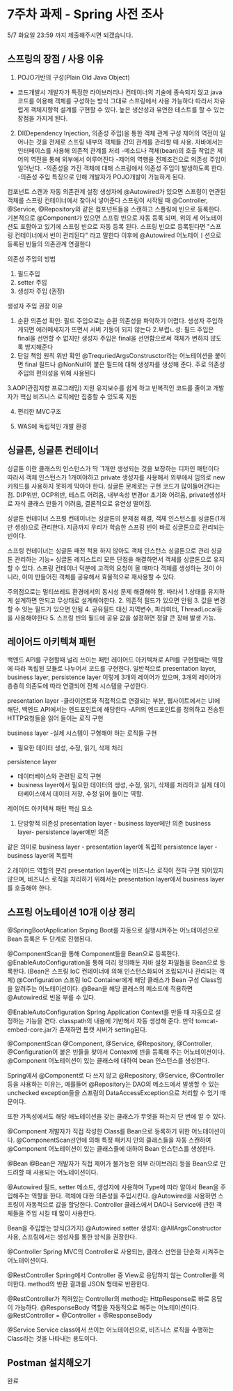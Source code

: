 # 7주차 과제 - Spring 사전 조사

5/7 화요일 23:59 까지 제출해주시면 되겠습니다.

## 스프링의 장점 / 사용 이유
1. POJO기반의 구성(Plain Old Java Object)
- 코드개발시 개발자가 특정한 라이브러리나 컨테이너의 기술에 종속되지 않고 java코드를 이용해 객체를 구성하는 방식 그대로 스프링에서 사용 가능하다
따라서 자유럽게 객체지향적 설계를 구현할 수 있다. 높은 생산성과 유연한 테스트를 할 수 있는 장점을 가지게 된다.

2. DI(Dependency Injection, 의존성 주입)을 통한 객체 관계 구성
제어의 역전이 일어나는 것을 전제로 스프링 내부의 객체들 간의 관계를 관리할 때 사용. 자바에서는 인터페이스를 사용해 의존적 관계를 처리
-메소드나 객체(bean)의 호출 작업은 제어의 역전을 통해 외부에서 이루어진다
-제어의 역행을 전제조건으로 의존성 주입이 일어난다.
-의존성을 가진 객체에 대해 스프링에서 의존성 주입이 발생하도록 한다.
-의존성 주입 특징으로 인해 개발자가 POJO개발이 가능하게 된다.

컴포넌트 스캔과 자동 의존관계 설정
생성자에 @Autowired가 있으면 스프링이 연관된 객체를 스프링 컨테이너에서 찾아서 넣어준다
스프링이 시작될 때 @Controller, @Service, @Repository와 같은 컴포넌트들을 스캔하고 스플링에 빈으로 등록한다. 기본적으로 @Component가 있으면 스프링 빈으로 자동 등록 되며, 위의 세 어노테이션도 포함아고 있기에 스프링 빈으로 자동 등록 된다. 스프링 빈으로 등록된다면 "스프링 컨테이너에서 빈이 관리된다" 라고 말한다 이후에 @Autowired 어노테이ㅣ션으로 등록된 빈들의 의존관계 연결한다

의존성 주입의 방법 
1. 필드주입
2. setter 주입
3. 생성자 주입 (권장)

생성자 주입 권장 이유
1. 순환 의존성 확인: 필드 주입으로는 순환 의존성을 파악하기 어렵다. 생성자 주입하게되면 에러메세지가 뜨면서 서버 기동이 되지 않는다
2.부렵ㄴ성: 필드 주입은 final을 선언할 수 없지만 생성자 주입은 final을 선언함으로써 객체가 변하지 않도록 방지해준다
3. 단일 책임 원칙 위반 확인
@TrequriedArgsConstrusctor라는 어노테이션을 붙이면 final 필드나 @NonNull이 붙은 필드에 대해 생성자를 생성해 준다. 주로 의존성 주입의 편의성을 위해 사용된다

3.AOP(관점지향 프로그래밍) 지원
유지보수를 쉽게 하고 반복적인 코드를 줄이고 개발자가 핵심 비즈니스 로직에만 집중할 수 있도록 지원

4. 편리한 MVC구조

5. WAS에 독립적인 개발 환경

## 싱글톤, 싱글톤 컨테이너
싱글톤 이란 클래스의 인스턴스가 딱 `1개만 생성되는 것을 보장하는 디자인 패턴이다
따라서 객체 인스턴스가 1개여야하고 private 생성자를 사용해서 외부에서 임의로 new키워드를 사용하지 못하게 막아야 한다.
싱글톤 문제로는 구현 코드가 많이들어간다는 점. DIP위반, OCP위반, 테스트 어려움, 내부속성 변경or 초기화 어려움, private생성자로 자식 클래스 만들기 어려움, 결론적으로 유연성 떨어짐.


싱글톤 컨테이너 
스프릥 컨테이너는 싱글톤의 문제점 해결, 객체 인스턴스를 싱글톤(1개만 생성)으로 관리한다. 지금까지 우리가 학습한 스프링 빈이 바로 싱글톤으로 관리되는 빈이다.

스프링 컨테이너는  싱글톤 패전 적용 하지 않아도 객체 인스턴스 싱글톤으로 관리
싱글톤 관리하는 기능= 싱글톤 레지스트리
모든 단점을 해결하면서 객체를 싱글톤으로 유지할 수 있다.
스프링 컨테이너 덕분에 고객의 요청이 올 때마다 객체를 생성하는 것이 아니라, 이미 만들어진 객체를 공유해서 효율적으로 재사용할 수 있다.

주의점으로는 멀티쓰레드 환경에서의 동시성 문제 해결해야 함.
따라서 
1.상태를 유지하게 설계하면 안되고 무상태로 설계해야한다.
2. 의존적 필드가 있으면 안됨
3. 값을 변경할 수 잇는 필드가 있으면 안됨
4. 공유필드 대신 지역변수, 파라미터, ThreadLocal등을 사용해야한다
5. 스프링 빈의 필드에 공유 값을 설정하면 정말 큰 장애 발생 가능.

## 레이어드 아키텍쳐 패턴
백엔드 API를 구현할때 널리 쓰이는 패턴
레이어드 아키텍쳐로 API를 구현할때는 역할에 따라 독립된 모듈로 나누어서 코드를 구현한다.
일반적으로 presentation layer, business layer, persistence layer 이렇게 3개의 레이어가 있으며, 3개의 레이어가 층층히 의존도에 따라 연결되어 전체 시스템을 구성한다.

presentation layer
-클라이언트와 직접적으로 연결되는 부분, 웹사이트에서는 UI에 해단, 백엔드 API에서는 엔드포인트에 해당한다
-API의 엔드포인트를 정의하고 전송된 HTTP요청들을 읽어 들이는 로직 구현

business layer
-실제 시스템이 구형해야 하는 로직들 구현
- 필요한 데이터 생성, 수정, 읽기, 삭제 처리

persistence layer
- 데이터베이스와 관련된 로직 구현
- business layer에서 필요한 데이터의 생성, 수정, 읽기, 삭제를 처리하고 실제 데이터베이스에서 데이터 저장, 수정 읽어 들이는 역할.

레이어드 아키텍쳐 패턴 핵심 요소
1. 단방향적 의존성
presentation layer - business layer에만 의존
business layer- persistence layer에만 의존

같은 의미로
business layer - presentation layer에 독립적
persistence layer - business layer에 독립적

2.레이어드 역할의 분리
presentation layer에는 비즈니스 로직이 전혀 구현 되어있지 않으며,
비즈니스 로직을 처리하기 위해서는 presentation layer에서 business layer를 호출해야 한다.

## 스프링 어노테이션 10개 이상 정리
@SpringBootApplication
Srping Boot를 자동으로 실행시켜주는 어노테이션으로 Bean 등록은 두 단계로 진행된다.

@ComponentScan을 통해 Component들을 Bean으로 등록한다.
@EnableAutoConfiguration을 통해 미리 정의해둔 자바 설정 파일들을 Bean으로 등록한다.
(Bean은 스프링 IoC 컨테이너에 의해 인스턴스화되어 조립되거나 관리되는 객체)
@Configuration
스프링 IoC Container에게 해당 클래스가 Bean 구성 Class임을 알려주는 어노테이션이다.
@Bean을 해당 클래스의 메소드에 적용하면 @Autowired로 빈을 부를 수 있다.


@EnableAutoConfiguration
Spring Application Context를 만들 때 자동으로 설정하는 기능을 켠다.
classpath의 내용에 기반해서 자동 생성해 준다.
만약 tomcat-embed-core.jar가 존재하면 톰캣 서버가 setting된다.


@ComponentScan
@Component, @Service, @Repository, @Controller, @Configuration이 붙은 빈들을 찾아서
Context에 빈을 등록해 주는 어노테이션이다.
@Component 어노테이션이 있는 클래스에 대하여 bean 인스턴스를 생성한다.

Spring에서 @Component로 다 쓰지 않고 @Repository, @Service, @Controller등을 사용하는 이유는, 예를들어 @Repository는 DAO의 메소드에서 발생할 수 있는 unchecked exception들을 스프링의 DataAccessException으로 처리할 수 있기 때문이다.

또한 가독성에서도 해당 애노테이션을 갖는 클래스가 무엇을 하는지 단 번에 알 수 있다.


@Component
개발자가 직접 작성한 Class를 Bean으로 등록하기 위한 어노테이션이다.
@ComponentScan선언에 의해 특정 패키지 안의 클래스들을 자동 스캔하여 @Component 어노테이션이 있는 클래스들에 대하여 Bean 인스턴스를 생성한다.

@Bean
@Bean은 개발자가 직접 제어가 불가능한 외부 라이브러리 등을 Bean으로 만드려할 때 사용되는 어노테이션이다.

@Autowired
필드, setter 메소드, 생성자에 사용하며 Type에 따라 알아서 Bean을 주입해주는 역할을 한다.
객체에 대한 의존성을 주입시킨다.
@Autowired을 사용하면 스프링이 자동적으로 값을 할당한다.
Controller 클래스에서 DAO나 Service에 관한 객체들을 주입 시킬 때 많이 사용한다.

Bean을 주입받는 방식(3가지)
@Autowired
setter
생성자: @AllArgsConstructor 사용, 스프링에서는 생성자를 통한 방식을 권장한다.

@Controller
Spring MVC의 Controller로 사용되는, 클래스 선언을 단순화 시켜주는 어노테이션이다.


@RestController
Spring에서 Controller 중 View로 응답하지 않는 Controller를 의미한다.
method의 반환 결과를 JSON 형태로 반환한다.

@RestController가 적혀있는 Controller의 method는 HttpResponse로 바로 응답이 가능하다.
@ResponseBody 역할을 자동적으로 해주는 어노테이션이다.
@RestController  =  @Controller  +  @ResponseBody

@Service
Service class에서 쓰이는 어노테이션으로, 비즈니스 로직을 수행하는 Class라는 것을 나타내는 용도이다.

## Postman 설치해오기
완료
